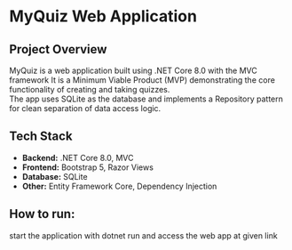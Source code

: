 # MyQuiz Web Application

## Project Overview

MyQuiz is a web application built using .NET Core 8.0 with the MVC framework
It is a Minimum Viable Product (MVP) demonstrating the core functionality of creating and taking quizzes.  
The app uses SQLite as the database and implements a Repository pattern for clean separation of data access logic.


## Tech Stack

- **Backend:** .NET Core 8.0, MVC  
- **Frontend:** Bootstrap 5, Razor Views  
- **Database:** SQLite  
- **Other:** Entity Framework Core, Dependency Injection

## How to run:

start the application with dotnet run and access the web app at given link



